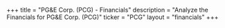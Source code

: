 +++
title = "PG&E Corp. (PCG) - Financials"
description = "Analyze the Financials for PG&E Corp. (PCG)"
ticker = "PCG"
layout = "financials"
+++

